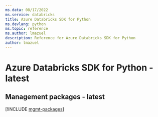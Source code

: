 ```yaml
---
ms.data: 08/17/2022
ms.service: databricks
title: Azure Databricks SDK for Python
ms.devlang: python
ms.topic: reference
ms.author: lmazuel
description: Reference for Azure Databricks SDK for Python
author: lmazuel
---
```

# Azure Databricks SDK for Python - latest

## Management packages - latest
[!INCLUDE [mgmt-packages](databricks-mgmt-index.md)]